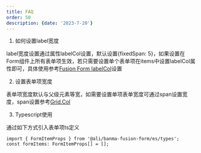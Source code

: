 ```yaml
---
title: FAQ
order: 50
description: {date: '2023-7-20'}
---
```

1.  如何设置label宽度

label宽度设置通过属性labelCol设置，默认设置{fixedSpan: 5}，如果设置在Form组件上所有表单项生效，若只需要设置单个表单项在items中设置labelCol属性即可，具体使用参考<a href="https://done.alibaba-inc.com/dsm/85526/components/detail/form?themeid=44903&tabActiveKey=component#Form%20Item" target="_blank">Fusion Form labelCol</a>设置

2. 设置表单项宽度

表单项宽度默认与父级元素等宽，如需要设置单项表单宽度可通过span设置宽度，span设置参考<a href="https://done.alibaba-inc.com/dsm/85526/components/detail/grid?themeid=44903&tabActiveKey=component#Grid%20Col" target="_blank">Grid.Col</a>

3. Typescript使用

通过如下方式引入表单项ts定义
```
import { FormItemProps } from '@ali/banma-fusion-form/es/types';
const formItems: FormItemProps[] = [];
```